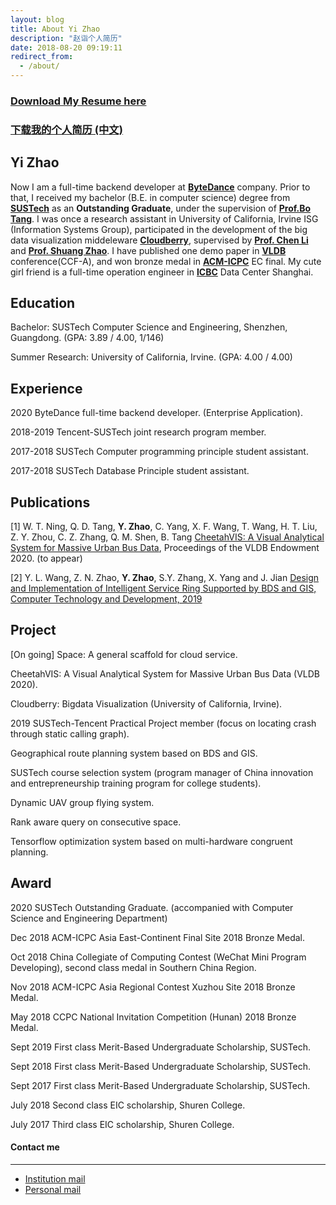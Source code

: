 ```yaml
---
layout: blog
title: About Yi Zhao
description: "赵诣个人简历"
date: 2018-08-20 09:19:11
redirect_from:
  - /about/
---
```

### [**<u>Download My Resume here</u>**](https://github.com/yizhao1998/yizhao1998.github.io/raw/master/Yi%20Zhao%20CV.pdf)

### [**<u>下载我的个人简历 (中文)</u>**](https://github.com/yizhao1998/yizhao1998.github.io/raw/master/%E8%B5%B5%E8%AF%A3%E4%B8%AD%E6%96%87%E7%AE%80%E5%8E%86.pdf)

## Yi Zhao

Now I am a full-time backend developer at **[ByteDance](https://bytedance.com/)** company. Prior to that, I received my bachelor (B.E. in computer science) degree from **[SUSTech](http://sustech.edu.cn/)** as an **Outstanding Graduate**, under the supervision of **[Prof.Bo Tang](https://acm.sustech.edu.cn/btang)**. I was once a research assistant in University of California, Irvine ISG (Information Systems Group), participated in the development of the big data visualization middeleware **[Cloudberry](http://cloudberry.ics.uci.edu/)**, supervised by **[Prof. Chen Li](https://chenli.ics.uci.edu)** and **[Prof. Shuang Zhao](https://shuangz.com)**. I have published one demo paper in **[VLDB](http://www.vldb.org/)** conference(CCF-A), and won bronze medal in **[ACM-ICPC](https://icpc.global/)** EC final. My cute girl friend is a full-time operation engineer in **[ICBC](http://www.icbc.com.cn/icbc/)** Data Center Shanghai.

## Education

Bachelor: SUSTech Computer Science and Engineering, Shenzhen, Guangdong. (GPA: 3.89 / 4.00, 1/146)

Summer Research: University of California, Irvine. (GPA: 4.00 / 4.00)

## Experience

2020 ByteDance full-time backend developer. (Enterprise Application).

2018-2019 Tencent-SUSTech joint research program member.

2017-2018 SUSTech Computer programming principle student assistant.

2017-2018 SUSTech Database Principle student assistant.

## Publications

[1] W. T. Ning, Q. D. Tang, **Y. Zhao**, C. Yang, X. F. Wang, T. Wang, H. T. Liu, Z. Y. Zhou, C. Z. Zhang, Q. M. Shen, B. Tang [CheetahVIS: A Visual Analytical System for Massive Urban Bus Data](http://www.vldb.org/pvldb/vol13/p2805-ning.pdf), Proceedings of the VLDB Endowment 2020. (to appear)

[2] Y. L. Wang, Z. N. Zhao, **Y. Zhao**, S.Y. Zhang, X. Yang and J. Jian
[Design and Implementation of Intelligent Service Ring Supported by BDS and GIS, Computer Technology and Development, 2019](http://www.xactad.org//oa/darticle.aspx?type=view&id=202001036) 

## Project

[On going] Space: A general scaffold for cloud service. 

CheetahVIS: A Visual Analytical System for Massive Urban Bus Data (VLDB 2020).

Cloudberry: Bigdata Visualization (University of California, Irvine).

2019 SUSTech-Tencent Practical Project member (focus on locating crash through static calling graph).

Geographical route planning system based on BDS and GIS.

SUSTech course selection system (program manager of China innovation and entrepreneurship training program for college students).

Dynamic UAV group flying system.

Rank aware query on consecutive space.

Tensorflow optimization system based on multi-hardware congruent planning.

## Award

2020 SUSTech Outstanding Graduate. (accompanied with Computer Science and Engineering Department)

Dec 2018 ACM-ICPC Asia East-Continent Final Site 2018 Bronze Medal.

Oct 2018 China Collegiate of Computing Contest (WeChat Mini Program Developing), second class medal in Southern China Region.

Nov 2018 ACM-ICPC Asia Regional Contest Xuzhou Site 2018 Bronze Medal.

May 2018 CCPC National Invitation Competition (Hunan) 2018 Bronze Medal.

Sept 2019 First class Merit-Based Undergraduate Scholarship, SUSTech.

Sept 2018 First class Merit-Based Undergraduate Scholarship, SUSTech.

Sept 2017 First class Merit-Based Undergraduate Scholarship, SUSTech.
 
July 2018 Second class EIC scholarship, Shuren College.

July 2017 Third class EIC scholarship, Shuren College.

#### Contact me
------
- [Institution mail](mailto:zhaoyi.joey@bytedance.com)
- [Personal mail](mailto:joy11612917@gmail.com)

